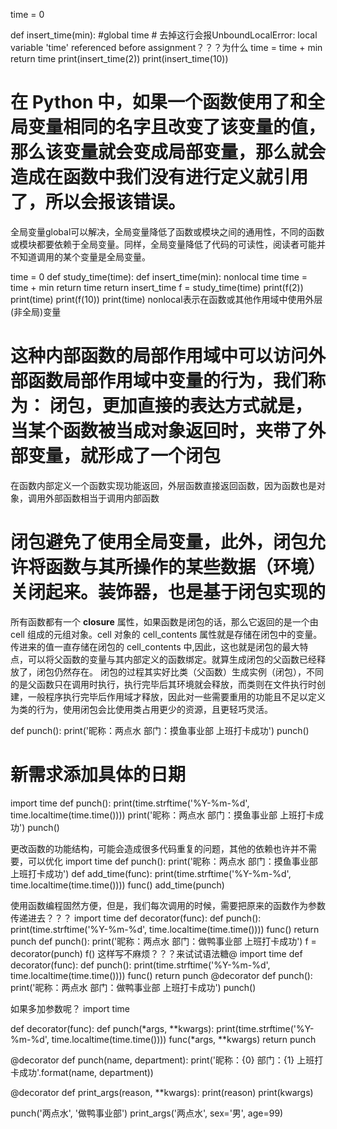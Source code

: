 time = 0

def insert_time(min):
    #global time # 去掉这行会报UnboundLocalError: local variable 'time' referenced before assignment？？？为什么
    time = time + min
    return  time
print(insert_time(2))
print(insert_time(10))

# 在 Python 中，如果一个函数使用了和全局变量相同的名字且改变了该变量的值，那么该变量就会变成局部变量，那么就会造成在函数中我们没有进行定义就引用了，所以会报该错误。
全局变量global可以解决，全局变量降低了函数或模块之间的通用性，不同的函数或模块都要依赖于全局变量。同样，全局变量降低了代码的可读性，阅读者可能并不知道调用的某个变量是全局变量。

time = 0
def study_time(time):
    def insert_time(min):
        nonlocal  time
        time = time + min
        return time
    return insert_time
f = study_time(time)
print(f(2))
print(time)
print(f(10))
print(time)
nonlocal表示在函数或其他作用域中使用外层(非全局)变量
# 这种内部函数的局部作用域中可以访问外部函数局部作用域中变量的行为，我们称为： 闭包，更加直接的表达方式就是，当某个函数被当成对象返回时，夹带了外部变量，就形成了一个闭包

在函数内部定义一个函数实现功能返回，外层函数直接返回函数，因为函数也是对象，调用外部函数相当于调用内部函数
# 闭包避免了使用全局变量，此外，闭包允许将函数与其所操作的某些数据（环境）关闭起来。装饰器，也是基于闭包实现的
所有函数都有一个 __closure__ 属性，如果函数是闭包的话，那么它返回的是一个由 cell 组成的元组对象。cell 对象的 cell_contents 属性就是存储在闭包中的变量。
传进来的值一直存储在闭包的 cell_contents 中,因此，这也就是闭包的最大特点，可以将父函数的变量与其内部定义的函数绑定。就算生成闭包的父函数已经释放了，闭包仍然存在。
闭包的过程其实好比类（父函数）生成实例（闭包），不同的是父函数只在调用时执行，执行完毕后其环境就会释放，而类则在文件执行时创建，一般程序执行完毕后作用域才释放，因此对一些需要重用的功能且不足以定义为类的行为，使用闭包会比使用类占用更少的资源，且更轻巧灵活。


def punch():
    print('昵称：两点水  部门：摸鱼事业部 上班打卡成功')
punch()
# 新需求添加具体的日期
import time
def punch():
    print(time.strftime('%Y-%m-%d', time.localtime(time.time())))
    print('昵称：两点水  部门：摸鱼事业部 上班打卡成功')
punch()

更改函数的功能结构，可能会造成很多代码重复的问题，其他的依赖也许并不需要，可以优化
import time
def punch():
    print('昵称：两点水  部门：摸鱼事业部 上班打卡成功')
def add_time(func):
    print(time.strftime('%Y-%m-%d', time.localtime(time.time())))
    func()
add_time(punch)

使用函数编程固然方便，但是，我们每次调用的时候，需要把原来的函数作为参数传递进去？？？
import time
def decorator(func):
    def punch():
        print(time.strftime('%Y-%m-%d', time.localtime(time.time())))
        func()
    return punch
def punch():
    print('昵称：两点水  部门：做鸭事业部 上班打卡成功')
f = decorator(punch)
f()
这样写不麻烦？？？来试试语法糖@
import time
def decorator(func):
    def punch():
        print(time.strftime('%Y-%m-%d', time.localtime(time.time())))
        func()
    return punch
@decorator
def punch():
    print('昵称：两点水  部门：做鸭事业部 上班打卡成功')
punch()

如果多加参数呢？
import time

def decorator(func):
    def punch(*args, **kwargs):
        print(time.strftime('%Y-%m-%d', time.localtime(time.time())))
        func(*args, **kwargs)
    return punch

@decorator
def punch(name, department):
    print('昵称：{0}  部门：{1} 上班打卡成功'.format(name, department))

@decorator
def print_args(reason, **kwargs):
    print(reason)
    print(kwargs)

punch('两点水', '做鸭事业部')
print_args('两点水', sex='男', age=99)

